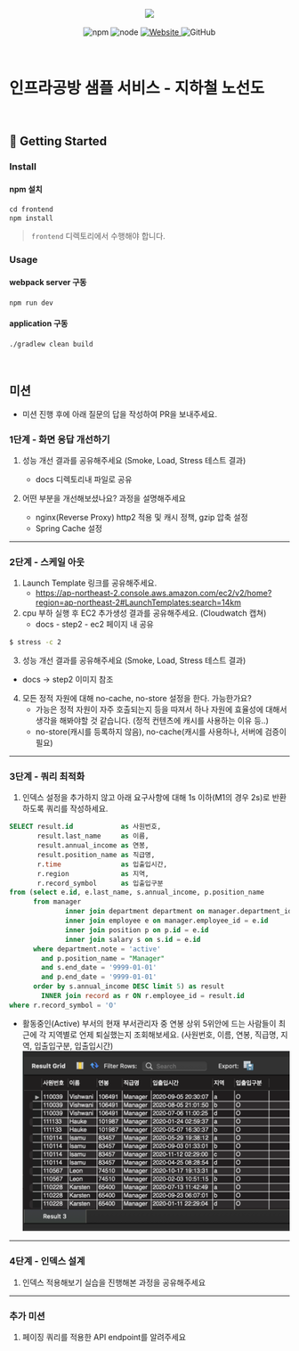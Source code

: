 <p align="center">
    <img width="200px;" src="https://raw.githubusercontent.com/woowacourse/atdd-subway-admin-frontend/master/images/main_logo.png"/>
</p>
<p align="center">
  <img alt="npm" src="https://img.shields.io/badge/npm-%3E%3D%205.5.0-blue">
  <img alt="node" src="https://img.shields.io/badge/node-%3E%3D%209.3.0-blue">
  <a href="https://edu.nextstep.camp/c/R89PYi5H" alt="nextstep atdd">
    <img alt="Website" src="https://img.shields.io/website?url=https%3A%2F%2Fedu.nextstep.camp%2Fc%2FR89PYi5H">
  </a>
  <img alt="GitHub" src="https://img.shields.io/github/license/next-step/atdd-subway-service">
</p>

<br>

# 인프라공방 샘플 서비스 - 지하철 노선도

<br>

## 🚀 Getting Started

### Install

#### npm 설치

```
cd frontend
npm install
```

> `frontend` 디렉토리에서 수행해야 합니다.

### Usage

#### webpack server 구동

```
npm run dev
```

#### application 구동

```
./gradlew clean build
```

<br>

## 미션

* 미션 진행 후에 아래 질문의 답을 작성하여 PR을 보내주세요.

### 1단계 - 화면 응답 개선하기

1. 성능 개선 결과를 공유해주세요 (Smoke, Load, Stress 테스트 결과)
   - docs 디렉토리내 파일로 공유

2. 어떤 부분을 개선해보셨나요? 과정을 설명해주세요
   - nginx(Reverse Proxy) http2 적용 및 캐시 정책, gzip 압축 설정
   - Spring Cache 설정

---

### 2단계 - 스케일 아웃

1. Launch Template 링크를 공유해주세요.
   - https://ap-northeast-2.console.aws.amazon.com/ec2/v2/home?region=ap-northeast-2#LaunchTemplates:search=14km
2. cpu 부하 실행 후 EC2 추가생성 결과를 공유해주세요. (Cloudwatch 캡쳐)
   - docs - step2 - ec2 페이지 내 공유

```sh
$ stress -c 2
```

3. 성능 개선 결과를 공유해주세요 (Smoke, Load, Stress 테스트 결과)

- docs -> step2 이미지 참조

4. 모든 정적 자원에 대해 no-cache, no-store 설정을 한다. 가능한가요?
   - 가능은 정적 자원이 자주 호출되는지 등을 따져서 하나 자원에 효율성에 대해서 생각을 해봐야할 것 같습니다. (정적 컨텐츠에 캐시를 사용하는 이유 등..)
   - no-store(캐시를 등록하지 않음), no-cache(캐시를 사용하나, 서버에 검증이 필요)

---

### 3단계 - 쿼리 최적화

1. 인덱스 설정을 추가하지 않고 아래 요구사항에 대해 1s 이하(M1의 경우 2s)로 반환하도록 쿼리를 작성하세요.

```sql
SELECT result.id            as 사원번호,
       result.last_name     as 이름,
       result.annual_income as 연봉,
       result.position_name as 직급명,
       r.time               as 입출입시간,
       r.region             as 지역,
       r.record_symbol      as 입출입구분
from (select e.id, e.last_name, s.annual_income, p.position_name
      from manager
              inner join department department on manager.department_id = department.id
              inner join employee e on manager.employee_id = e.id
              inner join position p on p.id = e.id
              inner join salary s on s.id = e.id
      where department.note = 'active'
        and p.position_name = "Manager"
        and s.end_date = '9999-01-01'
        and p.end_date = '9999-01-01'
      order by s.annual_income DESC limit 5) as result
        INNER join record as r ON r.employee_id = result.id
where r.record_symbol = 'O'

```

- 활동중인(Active) 부서의 현재 부서관리자 중 연봉 상위 5위안에 드는 사람들이 최근에 각 지역별로 언제 퇴실했는지 조회해보세요. (사원번호, 이름, 연봉, 직급명, 지역, 입출입구분, 입출입시간)
  ![쿼리 결과](docs/step3/img.png)

---

### 4단계 - 인덱스 설계

1. 인덱스 적용해보기 실습을 진행해본 과정을 공유해주세요

---

### 추가 미션

1. 페이징 쿼리를 적용한 API endpoint를 알려주세요
